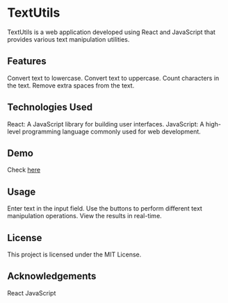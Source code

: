 # TextUtils
TextUtils is a web application developed using React and JavaScript that provides various text manipulation utilities.

## Features
Convert text to lowercase.
Convert text to uppercase.
Count characters in the text.
Remove extra spaces from the text.
## Technologies Used
React: A JavaScript library for building user interfaces.
JavaScript: A high-level programming language commonly used for web development.
## Demo
Check [here](https://ubednama.github.io/TextUtils/)


## Usage
Enter text in the input field.
Use the buttons to perform different text manipulation operations.
View the results in real-time.

## License
This project is licensed under the MIT License.

## Acknowledgements
React
JavaScript
